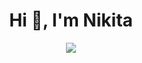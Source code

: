 <h1 align="center">Hi 👋, I'm Nikita </h1>

<p align="center">
  <img src="https://readme-typing-svg.herokuapp.com?color=%2331CBF7&size=25&center=true&vCenter=true&multiline=true&width=600&height=200&lines=I'm+Full-Stack+developer;Based+on+.NET;Sometimes+coding+on++JavaScript;Love+React%E2%9D%A4%EF%B8%8F+" />  
</p>
<!--
**Vasilkoov/Vasilkoov** is a ✨ _special_ ✨ repository because its `README.md` (this file) appears on your GitHub profile.

Here are some ideas to get you started:

- 🔭 I’m currently working on ...
- 🌱 I’m currently learning ...
- 👯 I’m looking to collaborate on ...
- 🤔 I’m looking for help with ...
- 💬 Ask me about ...
- 📫 How to reach me: ...
- 😄 Pronouns: ...
- ⚡ Fun fact: ...
-->
